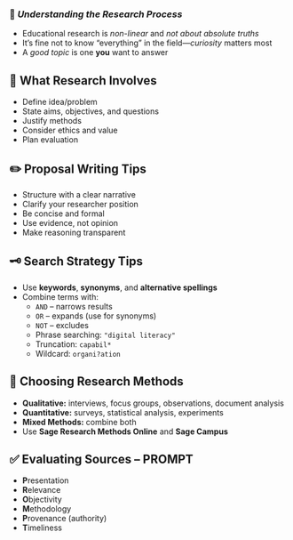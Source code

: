 ### 🔹 _Understanding the Research Process_

- Educational research is _non-linear_ and _not about absolute truths_
- It’s fine not to know “everything” in the field—_curiosity_ matters most
- A _good topic_ is one **you** want to answer

## 🧩 **What Research Involves**

- Define idea/problem
- State aims, objectives, and questions
- Justify methods
- Consider ethics and value
- Plan evaluation

## ✏️ **Proposal Writing Tips**

- Structure with a clear narrative
- Clarify your researcher position
- Be concise and formal
- Use evidence, not opinion
- Make reasoning transparent

## 🗝️ **Search Strategy Tips**

- Use **keywords**, **synonyms**, and **alternative spellings**
- Combine terms with:
    - `AND` – narrows results
    - `OR` – expands (use for synonyms)
    - `NOT` – excludes
    - Phrase searching: `"digital literacy"`
    - Truncation: `capabil*`
    - Wildcard: `organi?ation`

## 🧪 **Choosing Research Methods**

- **Qualitative:** interviews, focus groups, observations, document analysis
- **Quantitative:** surveys, statistical analysis, experiments
- **Mixed Methods:** combine both
- Use **Sage Research Methods Online** and **Sage Campus**

## ✅ **Evaluating Sources – PROMPT**

- **P**resentation
- **R**elevance
- **O**bjectivity
- **M**ethodology
- **P**rovenance (authority)
- **T**imeliness

